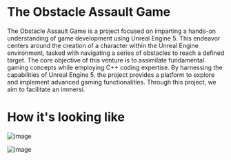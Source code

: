 # The Obstacle Assault Game

The Obstacle Assault Game is a project focused on imparting a hands-on understanding of game development using Unreal Engine 5. This endeavor centers around the creation of a character within the Unreal Engine environment, tasked with navigating a series of obstacles to reach a defined target. The core objective of this venture is to assimilate fundamental gaming concepts while employing C++ coding expertise. By harnessing the capabilities of Unreal Engine 5, the project provides a platform to explore and implement advanced gaming functionalities. Through this project, we aim to facilitate an immersi.

# How it's looking like

![image](https://github.com/mustafajamis/MyProjects/assets/39936262/3b552b6f-3ff0-4cb0-b083-0b8a26b13830)

![image](https://github.com/mustafajamis/MyProjects/assets/39936262/038556e7-e99f-4e37-9949-ce499c02510f)
